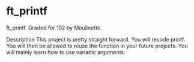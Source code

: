 # ft_printf
ft_printf. Graded for 102 by Moulinette.

Description
This project is pretty straight forward. You will recode printf. You will then be allowed to reuse the function in your future projects. You will mainly learn how to use variadic arguments.
